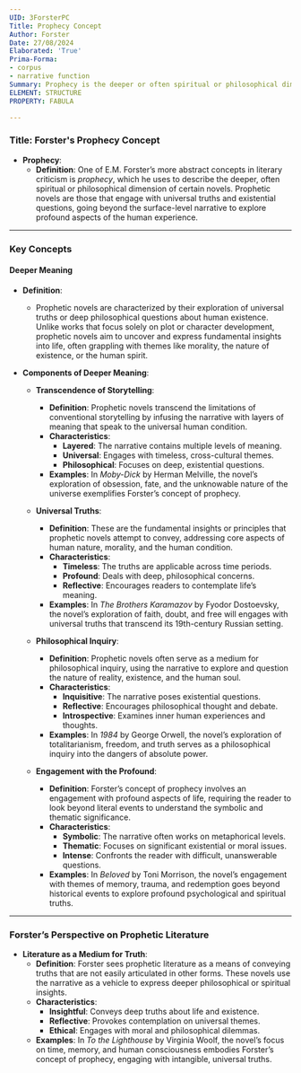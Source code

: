 ```yaml
---
UID: 3ForsterPC
Title: Prophecy Concept
Author: Forster
Date: 27/08/2024
Elaborated: 'True'
Prima-Forma:
- corpus
- narrative function
Summary: Prophecy is the deeper or often spiritual or philosophical dimension of certain novels.
ELEMENT: STRUCTURE
PROPERTY: FABULA

---
```


### Title: **Forster's Prophecy Concept**

- **Prophecy**:
  - **Definition**: One of E.M. Forster’s more abstract concepts in literary criticism is *prophecy*, which he uses to describe the deeper, often spiritual or philosophical dimension of certain novels. Prophetic novels are those that engage with universal truths and existential questions, going beyond the surface-level narrative to explore profound aspects of the human experience.

---

### **Key Concepts**

#### **Deeper Meaning**

- **Definition**:
  - Prophetic novels are characterized by their exploration of universal truths or deep philosophical questions about human existence. Unlike works that focus solely on plot or character development, prophetic novels aim to uncover and express fundamental insights into life, often grappling with themes like morality, the nature of existence, or the human spirit.

- **Components of Deeper Meaning**:
  - **Transcendence of Storytelling**:
    - **Definition**: Prophetic novels transcend the limitations of conventional storytelling by infusing the narrative with layers of meaning that speak to the universal human condition.
    - **Characteristics**:
      - **Layered**: The narrative contains multiple levels of meaning.
      - **Universal**: Engages with timeless, cross-cultural themes.
      - **Philosophical**: Focuses on deep, existential questions.
    - **Examples**: In *Moby-Dick* by Herman Melville, the novel’s exploration of obsession, fate, and the unknowable nature of the universe exemplifies Forster’s concept of prophecy.

  - **Universal Truths**:
    - **Definition**: These are the fundamental insights or principles that prophetic novels attempt to convey, addressing core aspects of human nature, morality, and the human condition.
    - **Characteristics**:
      - **Timeless**: The truths are applicable across time periods.
      - **Profound**: Deals with deep, philosophical concerns.
      - **Reflective**: Encourages readers to contemplate life’s meaning.
    - **Examples**: In *The Brothers Karamazov* by Fyodor Dostoevsky, the novel’s exploration of faith, doubt, and free will engages with universal truths that transcend its 19th-century Russian setting.

  - **Philosophical Inquiry**:
    - **Definition**: Prophetic novels often serve as a medium for philosophical inquiry, using the narrative to explore and question the nature of reality, existence, and the human soul.
    - **Characteristics**:
      - **Inquisitive**: The narrative poses existential questions.
      - **Reflective**: Encourages philosophical thought and debate.
      - **Introspective**: Examines inner human experiences and thoughts.
    - **Examples**: In *1984* by George Orwell, the novel’s exploration of totalitarianism, freedom, and truth serves as a philosophical inquiry into the dangers of absolute power.

  - **Engagement with the Profound**:
    - **Definition**: Forster’s concept of prophecy involves an engagement with profound aspects of life, requiring the reader to look beyond literal events to understand the symbolic and thematic significance.
    - **Characteristics**:
      - **Symbolic**: The narrative often works on metaphorical levels.
      - **Thematic**: Focuses on significant existential or moral issues.
      - **Intense**: Confronts the reader with difficult, unanswerable questions.
    - **Examples**: In *Beloved* by Toni Morrison, the novel’s engagement with themes of memory, trauma, and redemption goes beyond historical events to explore profound psychological and spiritual truths.

---

### **Forster’s Perspective on Prophetic Literature**

- **Literature as a Medium for Truth**:
  - **Definition**: Forster sees prophetic literature as a means of conveying truths that are not easily articulated in other forms. These novels use the narrative as a vehicle to express deeper philosophical or spiritual insights.
  - **Characteristics**:
    - **Insightful**: Conveys deep truths about life and existence.
    - **Reflective**: Provokes contemplation on universal themes.
    - **Ethical**: Engages with moral and philosophical dilemmas.
  - **Examples**: In *To the Lighthouse* by Virginia Woolf, the novel’s focus on time, memory, and human consciousness embodies Forster’s concept of prophecy, engaging with intangible, universal truths.
